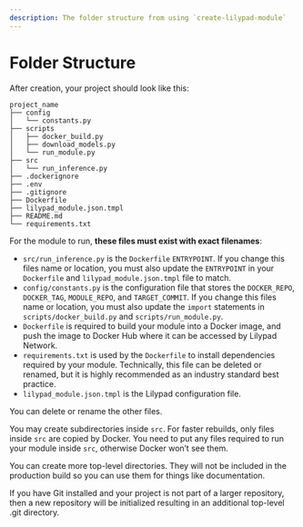 ```yaml
---
description: The folder structure from using `create-lilypad-module`
---
```


# Folder Structure

After creation, your project should look like this:

```
project_name
├── config
│   └── constants.py
├── scripts
│   ├── docker_build.py
│   ├── download_models.py
│   └── run_module.py
├── src
│   └── run_inference.py
├── .dockerignore
├── .env
├── .gitignore
├── Dockerfile
├── lilypad_module.json.tmpl
├── README.md
└── requirements.txt
```

For the module to run, **these files must exist with exact filenames**:

- `src/run_inference.py` is the `Dockerfile` `ENTRYPOINT`. If you change this files name or location, you must also update the `ENTRYPOINT` in your `Dockerfile` and `lilypad_module.json.tmpl` file to match.
- `config/constants.py` is the configuration file that stores the `DOCKER_REPO`, `DOCKER_TAG`, `MODULE_REPO`, and `TARGET_COMMIT`. If you change this files name or location, you must also update the `import` statements in `scripts/docker_build.py` and `scripts/run_module.py`.
- `Dockerfile` is required to build your module into a Docker image, and push the image to Docker Hub where it can be accessed by Lilypad Network.
- `requirements.txt` is used by the `Dockerfile` to install dependencies required by your module. Technically, this file can be deleted or renamed, but it is highly recommended as an industry standard best practice.
- `lilypad_module.json.tmpl` is the Lilypad configuration file.

You can delete or rename the other files.

You may create subdirectories inside `src`. For faster rebuilds, only files inside `src` are copied by Docker. You need to put any files required to run your module inside `src`, otherwise Docker won’t see them.

You can create more top-level directories. They will not be included in the production build so you can use them for things like documentation.

If you have Git installed and your project is not part of a larger repository, then a new repository will be initialized resulting in an additional top-level .git directory.

